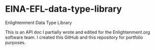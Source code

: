 # EINA-EFL-data-type-library
Enlightenment Data Type Library

This is an API doc I partially wrote and edited for the Enlightenment.org software team.
I created this GitHub and this repository for portfolio purposes. 
